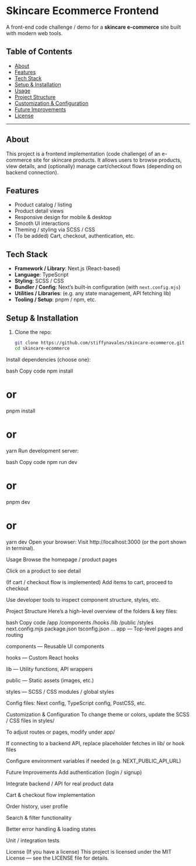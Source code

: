 # Skincare Ecommerce Frontend

A front-end code challenge / demo for a **skincare e-commerce** site built with modern web tools.

## Table of Contents

- [About](#about)  
- [Features](#features)  
- [Tech Stack](#tech-stack)  
- [Setup & Installation](#setup--installation)  
- [Usage](#usage)  
- [Project Structure](#project-structure)  
- [Customization & Configuration](#customization--configuration)  
- [Future Improvements](#future-improvements)  
- [License](#license)  

---

## About

This project is a frontend implementation (code challenge) of an e-commerce site for skincare products. It allows users to browse products, view details, and (optionally) manage cart/checkout flows (depending on backend connection).  

## Features

- Product catalog / listing  
- Product detail views  
- Responsive design for mobile & desktop  
- Smooth UI interactions  
- Theming / styling via SCSS / CSS  
- (To be added) Cart, checkout, authentication, etc.  

## Tech Stack

- **Framework / Library**: Next.js (React-based)  
- **Language**: TypeScript  
- **Styling**: SCSS / CSS  
- **Bundler / Config**: Next’s built‑in configuration (with `next.config.mjs`)  
- **Utilities / Libraries**: (e.g. any state management, API fetching lib)  
- **Tooling / Setup**: pnpm / npm, etc.  

## Setup & Installation

1. Clone the repo:  
   ```bash
   git clone https://github.com/stiffynavales/skincare-ecommerce.git
   cd skincare-ecommerce
Install dependencies (choose one):

bash
Copy code
npm install
# or
pnpm install
# or
yarn
Run development server:

bash
Copy code
npm run dev
# or
pnpm dev
# or
yarn dev
Open your browser:
Visit http://localhost:3000 (or the port shown in terminal).

Usage
Browse the homepage / product pages

Click on a product to see detail

(If cart / checkout flow is implemented) Add items to cart, proceed to checkout

Use developer tools to inspect component structure, styles, etc.

Project Structure
Here’s a high-level overview of the folders & key files:

bash
Copy code
/app
/components
/hooks
/lib
/public
/styles
next.config.mjs
package.json
tsconfig.json
...
app — Top-level pages and routing

components — Reusable UI components

hooks — Custom React hooks

lib — Utility functions, API wrappers

public — Static assets (images, etc.)

styles — SCSS / CSS modules / global styles

Config files: Next config, TypeScript config, PostCSS, etc.

Customization & Configuration
To change theme or colors, update the SCSS / CSS files in styles/

To adjust routes or pages, modify under app/

If connecting to a backend API, replace placeholder fetches in lib/ or hook files

Configure environment variables if needed (e.g. NEXT_PUBLIC_API_URL)

Future Improvements
Add authentication (login / signup)

Integrate backend / API for real product data

Cart & checkout flow implementation

Order history, user profile

Search & filter functionality

Better error handling & loading states

Unit / integration tests

License
(If you have a license)
This project is licensed under the MIT License — see the LICENSE file for details.
